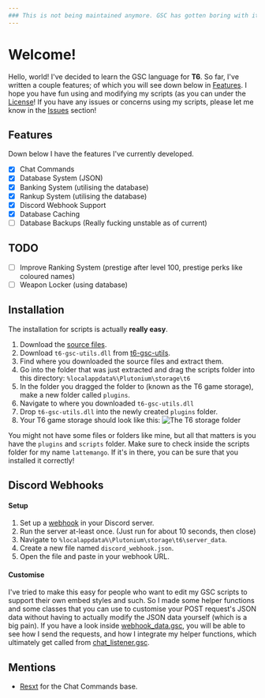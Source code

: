```yaml
---
### This is not being maintained anymore. GSC has gotten boring with it's limitations.
---
```


# Welcome!
Hello, world! I've decided to learn the GSC language for **T6**. So far, I've written a couple features; of which you will see down below in [Features](https://github.com/lattemango/gsc-scripts#features). I hope you have fun using and modifying my scripts (as you can under the [License](https://github.com/lattemango/gsc-scripts/blob/main/LICENSE)! If you have any issues or concerns using my scripts, please let me know in the [Issues](https://github.com/lattemango/gsc-scripts/issues) section!

## Features
Down below I have the features I've currently developed.
 - [x] Chat Commands
 - [x] Database System (JSON)
 - [x] Banking System (utilising the database)
 - [x] Rankup System (utilising the database)
 - [x] Discord Webhook Support
 - [x] Database Caching
 - [ ] Database Backups (Really fucking unstable as of current)

## TODO
 - [ ] Improve Ranking System (prestige after level 100, prestige perks like coloured names)
 - [ ] Weapon Locker (using database)

## Installation
The installation for scripts is actually **really easy**.
1. Download the [source files](https://github.com/lattemango/gsc-scripts/archive/refs/heads/main.zip).
2. Download `t6-gsc-utils.dll` from [t6-gsc-utils](https://github.com/fedddddd/t6-gsc-utils).
3. Find where you downloaded the source files and extract them.
4. Go into the folder that was just extracted and drag the scripts folder into this directory: `%localappdata%\Plutonium\storage\t6`
5. In the folder you dragged the folder to (known as the T6 game storage), make a new folder called `plugins`.
6. Navigate to where you downloaded `t6-gsc-utils.dll`
7. Drop `t6-gsc-utils.dll` into the newly created `plugins` folder.
8. Your T6 game storage should look like this: 		![The T6 storage folder](https://i.imgur.com/F9YO59O.png)

You might not have some files or folders like mine, but all that matters is you have the `plugins` and `scripts` folder. Make sure to check inside the scripts folder for my name `lattemango`. If it's in there, you can be sure that you installed it correctly!

## Discord Webhooks
#### Setup
1. Set up a [webhook](https://support.discord.com/hc/en-us/articles/228383668-Intro-to-Webhooks) in your Discord server.
2. Run the server at-least once. (Just run for about 10 seconds, then close)
3. Navigate to `%localappdata%\Plutonium\storage\t6\server_data`.
4. Create a new file named `discord_webhook.json`.
5. Open the file and paste in your webhook URL.
#### Customise
I've tried to make this easy for people who want to edit my GSC scripts to support their own embed styles and such. So I made some helper functions and some classes that you can use to customise your POST request's JSON data without having to actually modify the JSON data yourself (which is a big pain).
If you have a look inside [webhook_data.gsc](https://github.com/lattemango/gsc-scripts/blob/main/scripts/zm/lattemango/features/discord_webhook/webhook_data.gsc), you will be able to see how I send the requests, and how I integrate my helper functions, which ultimately get called from [chat_listener.gsc](https://github.com/lattemango/gsc-scripts/blob/main/scripts/zm/lattemango/features/discord_webhook/chat_listener.gsc).

## Mentions
 - [Resxt](https://github.com/Resxt) for the Chat Commands base.
